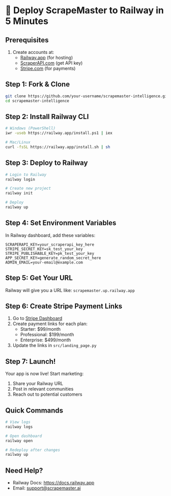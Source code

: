 # 🚀 Deploy ScrapeMaster to Railway in 5 Minutes

## Prerequisites
1. Create accounts at:
   - [Railway.app](https://railway.app) (for hosting)
   - [ScraperAPI.com](https://www.scraperapi.com) (get API key)
   - [Stripe.com](https://stripe.com) (for payments)

## Step 1: Fork & Clone
```bash
git clone https://github.com/your-username/scrapemaster-intelligence.git
cd scrapemaster-intelligence
```

## Step 2: Install Railway CLI
```bash
# Windows (PowerShell)
iwr -useb https://railway.app/install.ps1 | iex

# Mac/Linux
curl -fsSL https://railway.app/install.sh | sh
```

## Step 3: Deploy to Railway
```bash
# Login to Railway
railway login

# Create new project
railway init

# Deploy
railway up
```

## Step 4: Set Environment Variables
In Railway dashboard, add these variables:

```
SCRAPERAPI_KEY=your_scraperapi_key_here
STRIPE_SECRET_KEY=sk_test_your_key
STRIPE_PUBLISHABLE_KEY=pk_test_your_key
APP_SECRET_KEY=generate_random_secret_here
ADMIN_EMAIL=your-email@example.com
```

## Step 5: Get Your URL
Railway will give you a URL like: `scrapemaster.up.railway.app`

## Step 6: Create Stripe Payment Links
1. Go to [Stripe Dashboard](https://dashboard.stripe.com/payment-links)
2. Create payment links for each plan:
   - Starter: $99/month
   - Professional: $199/month
   - Enterprise: $499/month
3. Update the links in `src/landing_page.py`

## Step 7: Launch!
Your app is now live! Start marketing:
1. Share your Railway URL
2. Post in relevant communities
3. Reach out to potential customers

## Quick Commands
```bash
# View logs
railway logs

# Open dashboard
railway open

# Redeploy after changes
railway up
```

## Need Help?
- Railway Docs: https://docs.railway.app
- Email: support@scrapemaster.ai 
